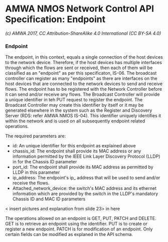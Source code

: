 # AMWA NMOS Network Control API Specification: Endpoint

_(c) AMWA 2017, CC Attribution-ShareAlike 4.0 International (CC BY-SA 4.0)_

### Endpoint 

The endpoint, in this context, equals a single connection of the host devices to the network device. Therefore, if the host devices has multiple interfaces through which the flows are sent or received, then each of them will be classified as an "endpoint" as per this specificaton, IS-06. The broadcast controller can register as many "endpoints" as there are interfaces on the host devices that are connected to the network devices to send and receive flows. 
The endpoint has to be registered with the Network Controller before it can send and/or receive any flows. The Broadcast Controller will provide a unique identifier in teh PUT request to register the endpoint. The Broadcast Controller may create this identifier by itself or it may be generated elsewhere in the system such as the Register and Discovery Server (RDS: refer AMWA NMOS IS-04).  This identifier uniquely identifies it within the network and is used on all subsequently endpoint related operations. 

The required parameters are:
* id: An unique identifier for this endpoint as explained above
* chassis_id:  The endpoint shall provide its MAC address or any information permitted by the IEEE Link Layer Discovery Protocol (LLDP) in for the Chassis ID parameter
* port_id: The endpoint shall provide its MAC address as permitted by LLDP in this parameter
* ip_address: The endpoint's ip_ address that will be used to send and/or receive the flows. 
* Attached_network_device: the switch's MAC address and its ethernet information which are provided by the switch in the LLDP's mandatory Chassis ID and MAC ID parameters

< insert pictures and explanation from slide 23> in here

The operations allowed on an endpoint is GET, PUT, PATCH and DELETE.  GET is to retrieve an endpoint using the identifier. PUT is to create or register a new endpoint. PATCH is for modification of an endpoint. Only certain fields can be modified as explaned in the API schema. 
